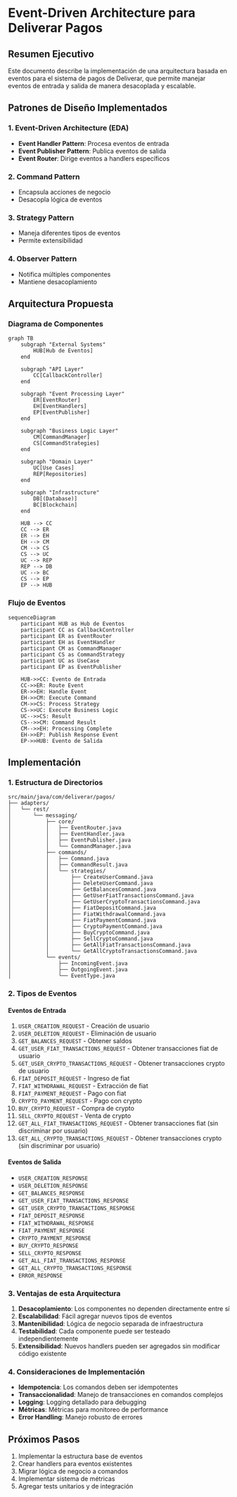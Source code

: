 # Event-Driven Architecture para Deliverar Pagos

## Resumen Ejecutivo

Este documento describe la implementación de una arquitectura basada en eventos para el sistema de pagos de Deliverar, que permite manejar eventos de entrada y salida de manera desacoplada y escalable.

## Patrones de Diseño Implementados

### 1. Event-Driven Architecture (EDA)

- **Event Handler Pattern**: Procesa eventos de entrada
- **Event Publisher Pattern**: Publica eventos de salida
- **Event Router**: Dirige eventos a handlers específicos

### 2. Command Pattern

- Encapsula acciones de negocio
- Desacopla lógica de eventos

### 3. Strategy Pattern

- Maneja diferentes tipos de eventos
- Permite extensibilidad

### 4. Observer Pattern

- Notifica múltiples componentes
- Mantiene desacoplamiento

## Arquitectura Propuesta

### Diagrama de Componentes

```mermaid
graph TB
    subgraph "External Systems"
        HUB[Hub de Eventos]
    end

    subgraph "API Layer"
        CC[CallbackController]
    end

    subgraph "Event Processing Layer"
        ER[EventRouter]
        EH[EventHandlers]
        EP[EventPublisher]
    end

    subgraph "Business Logic Layer"
        CM[CommandManager]
        CS[CommandStrategies]
    end

    subgraph "Domain Layer"
        UC[Use Cases]
        REP[Repositories]
    end

    subgraph "Infrastructure"
        DB[(Database)]
        BC[Blockchain]
    end

    HUB --> CC
    CC --> ER
    ER --> EH
    EH --> CM
    CM --> CS
    CS --> UC
    UC --> REP
    REP --> DB
    UC --> BC
    CS --> EP
    EP --> HUB
```

### Flujo de Eventos

```mermaid
sequenceDiagram
    participant HUB as Hub de Eventos
    participant CC as CallbackController
    participant ER as EventRouter
    participant EH as EventHandler
    participant CM as CommandManager
    participant CS as CommandStrategy
    participant UC as UseCase
    participant EP as EventPublisher

    HUB->>CC: Evento de Entrada
    CC->>ER: Route Event
    ER->>EH: Handle Event
    EH->>CM: Execute Command
    CM->>CS: Process Strategy
    CS->>UC: Execute Business Logic
    UC-->>CS: Result
    CS-->>CM: Command Result
    CM-->>EH: Processing Complete
    EH->>EP: Publish Response Event
    EP->>HUB: Evento de Salida
```

## Implementación

### 1. Estructura de Directorios

```
src/main/java/com/deliverar/pagos/
├── adapters/
│   └── rest/
│       └── messaging/
│           ├── core/
│           │   ├── EventRouter.java
│           │   ├── EventHandler.java
│           │   ├── EventPublisher.java
│           │   └── CommandManager.java
│           ├── commands/
│           │   ├── Command.java
│           │   ├── CommandResult.java
│           │   └── strategies/
│           │       ├── CreateUserCommand.java
│           │       ├── DeleteUserCommand.java
│           │       ├── GetBalancesCommand.java
│           │       ├── GetUserFiatTransactionsCommand.java
│           │       ├── GetUserCryptoTransactionsCommand.java
│           │       ├── FiatDepositCommand.java
│           │       ├── FiatWithdrawalCommand.java
│           │       ├── FiatPaymentCommand.java
│           │       ├── CryptoPaymentCommand.java
│           │       ├── BuyCryptoCommand.java
│           │       ├── SellCryptoCommand.java
│           │       ├── GetAllFiatTransactionsCommand.java
│           │       └── GetAllCryptoTransactionsCommand.java
│           └── events/
│               ├── IncomingEvent.java
│               ├── OutgoingEvent.java
│               └── EventType.java
```

### 2. Tipos de Eventos

#### Eventos de Entrada

1. `USER_CREATION_REQUEST` - Creación de usuario
2. `USER_DELETION_REQUEST` - Eliminación de usuario
3. `GET_BALANCES_REQUEST` - Obtener saldos
4. `GET_USER_FIAT_TRANSACTIONS_REQUEST` - Obtener transacciones fiat de usuario
5. `GET_USER_CRYPTO_TRANSACTIONS_REQUEST` - Obtener transacciones crypto de usuario
6. `FIAT_DEPOSIT_REQUEST` - Ingreso de fiat
7. `FIAT_WITHDRAWAL_REQUEST` - Extracción de fiat
8. `FIAT_PAYMENT_REQUEST` - Pago con fiat
9. `CRYPTO_PAYMENT_REQUEST` - Pago con crypto
10. `BUY_CRYPTO_REQUEST` - Compra de crypto
11. `SELL_CRYPTO_REQUEST` - Venta de crypto
12. `GET_ALL_FIAT_TRANSACTIONS_REQUEST` - Obtener transacciones fiat (sin discriminar por usuario)
13. `GET_ALL_CRYPTO_TRANSACTIONS_REQUEST` - Obtener transacciones crypto (sin discriminar por usuario)

#### Eventos de Salida

- `USER_CREATION_RESPONSE`
- `USER_DELETION_RESPONSE`
- `GET_BALANCES_RESPONSE`
- `GET_USER_FIAT_TRANSACTIONS_RESPONSE`
- `GET_USER_CRYPTO_TRANSACTIONS_RESPONSE`
- `FIAT_DEPOSIT_RESPONSE`
- `FIAT_WITHDRAWAL_RESPONSE`
- `FIAT_PAYMENT_RESPONSE`
- `CRYPTO_PAYMENT_RESPONSE`
- `BUY_CRYPTO_RESPONSE`
- `SELL_CRYPTO_RESPONSE`
- `GET_ALL_FIAT_TRANSACTIONS_RESPONSE`
- `GET_ALL_CRYPTO_TRANSACTIONS_RESPONSE`
- `ERROR_RESPONSE`

### 3. Ventajas de esta Arquitectura

1. **Desacoplamiento**: Los componentes no dependen directamente entre sí
2. **Escalabilidad**: Fácil agregar nuevos tipos de eventos
3. **Mantenibilidad**: Lógica de negocio separada de infraestructura
4. **Testabilidad**: Cada componente puede ser testeado independientemente
5. **Extensibilidad**: Nuevos handlers pueden ser agregados sin modificar código existente

### 4. Consideraciones de Implementación

- **Idempotencia**: Los comandos deben ser idempotentes
- **Transaccionalidad**: Manejo de transacciones en comandos complejos
- **Logging**: Logging detallado para debugging
- **Métricas**: Métricas para monitoreo de performance
- **Error Handling**: Manejo robusto de errores

## Próximos Pasos

1. Implementar la estructura base de eventos
2. Crear handlers para eventos existentes
3. Migrar lógica de negocio a comandos
4. Implementar sistema de métricas
5. Agregar tests unitarios y de integración
